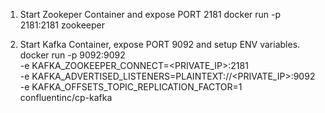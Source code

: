 1) Start Zookeper Container and expose PORT 2181
    docker run -p 2181:2181 zookeeper

2) Start Kafka Container, expose PORT 9092 and setup ENV variables.
    docker run -p 9092:9092 \
        -e KAFKA_ZOOKEEPER_CONNECT=<PRIVATE_IP>:2181 \
        -e KAFKA_ADVERTISED_LISTENERS=PLAINTEXT://<PRIVATE_IP>:9092 \
        -e KAFKA_OFFSETS_TOPIC_REPLICATION_FACTOR=1 \
        confluentinc/cp-kafka
